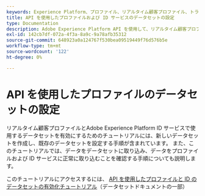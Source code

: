 ```yaml
---
keywords: Experience Platform、プロファイル、リアルタイム顧客プロファイル、トラブルシューティング、API、データセットの有効化
title: API を使用したプロファイルおよび ID サービスのデータセットの設定
type: Documentation
description: Adobe Experience Platform API を使用して、リアルタイム顧客プロファイルおよび ID サービスでデータセットを有効にする方法を説明します。
exl-id: 142cb7df-072a-4f3a-8a9c-9a78afb35312
source-git-commit: 648923a0a124767f530bea09519449f76d576b5e
workflow-type: tm+mt
source-wordcount: '122'
ht-degree: 0%

---
```


# API を使用したプロファイルのデータセットの設定

リアルタイム顧客プロファイルとAdobe Experience Platform ID サービスで使用するデータセットを有効にするためのチュートリアルには、新しいデータセットを作成し、既存のデータセットを設定する手順が含まれています。 また、このチュートリアルでは、データをデータセットに取り込み、データをプロファイルおよび ID サービスに正常に取り込むことを確認する手順についても説明します。

このチュートリアルにアクセスするには、 [API を使用したプロファイルと ID のデータセットの有効化チュートリアル](../../catalog/datasets/enable-for-profile.md)（データセットドキュメントの一部）
